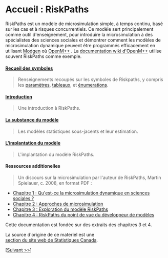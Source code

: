 # Accueil : RiskPaths

RiskPaths est un modèle de microsimulation simple, à temps continu, basé sur les cas et à risques concurrentiels.  Ce modèle sert principalement comme outil d'enseignement, pour 
introduire la microsimulation à des spécialistes des sciences sociales et démontrer comment les modèles de microsimulation dynamique peuvent être programmés efficacement en utilisant 
[Modgen](https://www.statcan.gc.ca/microsimulation/modgen/modgen-fra.htm) 
où 
[OpenM++](https://openmpp.org/) 
. 
La 
[documentation wiki d'OpenM++](https://github.com/openmpp/openmpp.github.io/wiki) 
utilise souvent RiskPaths comme exemple.


#### [Recueil des symboles](#symbol-reference)
> Renseignements recoupés sur les symboles de Riskpaths, y compris les 
[paramètres](#parameter-hierarchy), 
[tableaux](#table-hierarchy), 
et 
[énumerations](#enumerations-alphabetic).


#### [Introduction](#001-Introduction)
> Une introduction à RiskPaths.


#### [La substance du modèle](#002-General-description)
> Les modèles statistiques sous-jacents et leur estimation. 
 


#### [L'implantation du modèle](#008-Organization-of-files)
> L'implantation du modèle RiskPaths. 
 


#### Ressources additionelles

> Un discours sur la microsimulation par l'auteur de RiskPaths, Martin Spielauer, c. 2008, en format PDF :

* [Chapitre 1 : Qu'est-ce la microsimulation dynamique en sciences sociales ?](chap1-fra.pdf)
* [Chapitre 2 : Approches de microsimulation ](chap2-fra.pdf)
* [Chapitre 3 : Exploration du modèle RiskPaths](chap3-fra.pdf)
* [Chapitre 4 : RiskPaths du point de vue du développeur de modèles](chap4-fra.pdf)

Cette documentation est fondée sur des extraits des chapitres 3 et 4.

La source d'origine de ce materiel est une  
[section du site web de Statistiques Canada](https://www.statcan.gc.ca/fr/microsimulation/modgen/modgen). 


[[Suivant >>](#001-Introduction)]